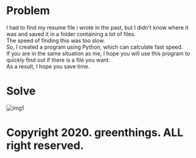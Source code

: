 # Problem 
I had to find my resume file i wrote in the past, but I didn't know where it was and saved it in a folder containing a lot of files.<br>
The speed of finding this was too slow.<br>
So, I created a program using Python, which can calculate fast speed. <br>
If you are in the same situation as me, I hope you will use this program to quickly find out if there is a file you want. <br>
As a result, I hope you save time.

# Solve
![img1](https://user-images.githubusercontent.com/69499549/90413234-2a4e5580-e0e9-11ea-88cd-e6f60355ef4f.PNG)



# Copyright 2020. greenthings. ALL right reserved.


